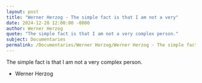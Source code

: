 ```yaml
---
layout: post
title: "Werner Herzog - The simple fact is that I am not a very"
date: 2024-12-28 12:00:00 -0000
author: Werner Herzog
quote: "The simple fact is that I am not a very complex person."
subject: Documentaries
permalink: /Documentaries/Werner Herzog/Werner Herzog - The simple fact is that I am not a very
---
```


The simple fact is that I am not a very complex person.

- Werner Herzog
